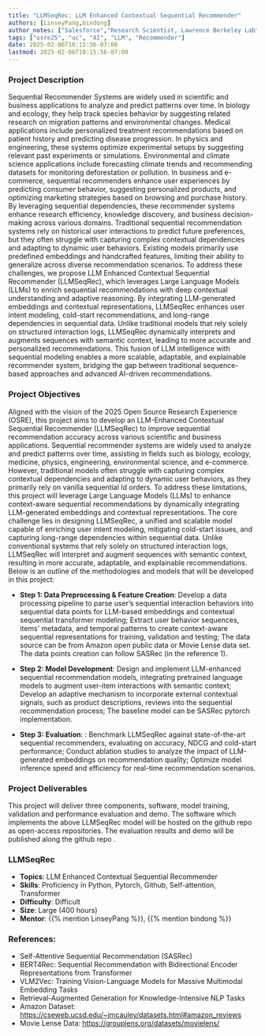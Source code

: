 ```yaml
---
title: "LLMSeqRec: LLM Enhanced Contextual Sequential Recommender"
authors: [LinseyPang,bindong]
author_notes: ["Salesforce","Research Scientist, Lawrence Berkeley Lab"]
tags: ["osre25", "uc", "AI", "LLM", "Recommender"]
date: 2025-02-06T10:15:56-07:00
lastmod: 2025-02-06T10:15:56-07:00
---
```


###  Project Description
Sequential Recommender Systems are widely used in scientific and business applications to analyze and predict patterns over time. In biology and ecology, they help track species behavior by suggesting related research on migration patterns and environmental changes. Medical applications include personalized treatment recommendations based on patient history and predicting disease progression. In physics and engineering, these systems optimize experimental setups by suggesting relevant past experiments or simulations. Environmental and climate science applications include forecasting climate trends and recommending datasets for monitoring deforestation or pollution. In business and e-commerce, sequential recommenders enhance user experiences by predicting consumer behavior, suggesting personalized products, and optimizing marketing strategies based on browsing and purchase history. By leveraging sequential dependencies, these recommender systems enhance research efficiency, knowledge discovery, and business decision-making across various domains. Traditional sequential recommendation systems rely on historical user interactions to predict future preferences, but they often struggle with capturing complex contextual dependencies and adapting to dynamic user behaviors. Existing models primarily use predefined embeddings and handcrafted features, limiting their ability to generalize across diverse recommendation scenarios. To address these challenges, we propose LLM Enhanced Contextual Sequential Recommender (LLMSeqRec), which leverages Large Language Models (LLMs) to enrich sequential recommendations with deep contextual understanding and adaptive reasoning.
By integrating LLM-generated embeddings and contextual representations, LLMSeqRec enhances user intent modeling, cold-start recommendations, and long-range dependencies in sequential data. Unlike traditional models that rely solely on structured interaction logs, LLMSeqRec dynamically interprets and augments sequences with semantic context, leading to more accurate and personalized recommendations. This fusion of LLM intelligence with sequential modeling enables a more scalable, adaptable, and explainable recommender system, bridging the gap between traditional sequence-based approaches and advanced AI-driven recommendations. 



### Project Objectives
Aligned with the vision of the 2025 Open Source Research Experience (OSRE),  this project aims to develop an LLM-Enhanced Contextual Sequential Recommender (LLMSeqRec) to improve sequential recommendation accuracy across various scientific and business applications. Sequential recommender systems are widely used to analyze and predict patterns over time, assisting in fields such as biology, ecology, medicine, physics, engineering, environmental science, and e-commerce. However, traditional models often struggle with capturing complex contextual dependencies and adapting to dynamic user behaviors, as they primarily rely on vanilla sequential Id orders.
To address these limitations, this project will leverage Large Language Models (LLMs) to enhance context-aware sequential recommendations by dynamically integrating LLM-generated embeddings and contextual representations. The core challenge lies in designing LLMSeqRec, a unified and scalable model capable of enriching user intent modeling, mitigating cold-start issues, and capturing long-range dependencies within sequential data. Unlike conventional systems that rely solely on structured interaction logs, LLMSeqRec will interpret and augment sequences with semantic context, resulting in more accurate, adaptable, and explainable recommendations. Below is an outline of the methodologies and models that will be developed in this project: 

- **Step 1: Data Preprocessing & Feature Creation**: 
Develop a data processing pipeline to parse user’s sequential interaction behaviors into sequential data points for LLM-based embeddings and contextual sequential transformer modeling; Extract user behavior sequences, items’ metadata, and temporal patterns to create context-aware sequential representations for training, validation and testing; The data source can be from Amazon open public data or Movie Lense data set. The data points creation can follow SASRec (in the reference 1). 


- **Step 2: Model Development**: 
Design and implement LLM-enhanced sequential recommendation models, integrating pretrained language models to augment user-item interactions with semantic context; Develop an adaptive mechanism to incorporate external contextual signals, such as product descriptions, reviews into the sequential recommendation process; The baseline model can be SASRec pytorch implementation. 


- **Step 3: Evaluation**: :
Benchmark LLMSeqRec against state-of-the-art sequential recommenders, evaluating on accuracy, NDCG and cold-start performance; Conduct ablation studies to analyze the impact of LLM-generated embeddings on recommendation quality; Optimize model inference speed and efficiency for real-time recommendation scenarios.



### Project Deliverables
This project will deliver three components, software, model training, validation and performance evaluation and demo. The software which implements the above LLMSeqRec model will be hosted on the github repo as open-access repositories. The evaluation results and demo will be published along the  github repo .

### LLMSeqRec

- **Topics**:  LLM Enhanced Contextual Sequential Recommender
- **Skills**: Proficiency in Python, Pytorch, Github, Self-attention, Transformer
- **Difficulty**: Difficult
- **Size**: Large (400 hours)
- **Mentor**: {{% mention LinseyPang %}}, {{% mention bindong %}}

### References: 

- Self-Attentive Sequential Recommendation (SASRec)
- BERT4Rec: Sequential Recommendation with Bidirectional Encoder Representations from Transformer
- VLM2Vec: Training Vision-Language Models for Massive Multimodal Embedding Tasks
- Retrieval-Augmented Generation for Knowledge-Intensive NLP Tasks
- Amazon Dataset: https://cseweb.ucsd.edu/~jmcauley/datasets.html#amazon_reviews 
- Movie Lense Data:  https://grouplens.org/datasets/movielens/  



